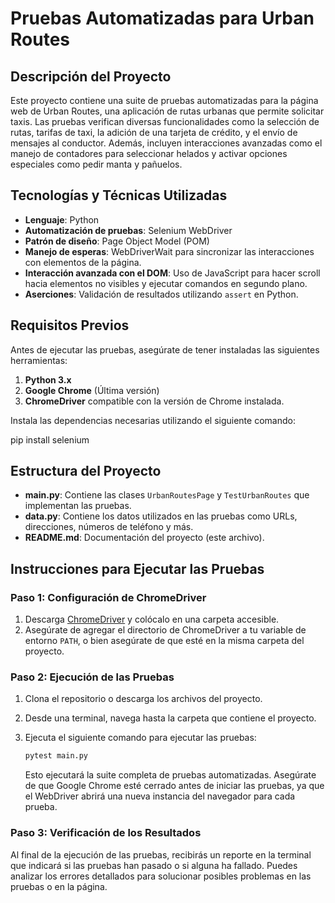 # Pruebas Automatizadas para Urban Routes

## Descripción del Proyecto

Este proyecto contiene una suite de pruebas automatizadas para la página web de Urban Routes, una aplicación de rutas urbanas que permite solicitar taxis. Las pruebas verifican diversas funcionalidades como la selección de rutas, tarifas de taxi, la adición de una tarjeta de crédito, y el envío de mensajes al conductor. Además, incluyen interacciones avanzadas como el manejo de contadores para seleccionar helados y activar opciones especiales como pedir manta y pañuelos.

## Tecnologías y Técnicas Utilizadas

- **Lenguaje**: Python
- **Automatización de pruebas**: Selenium WebDriver
- **Patrón de diseño**: Page Object Model (POM)
- **Manejo de esperas**: WebDriverWait para sincronizar las interacciones con elementos de la página.
- **Interacción avanzada con el DOM**: Uso de JavaScript para hacer scroll hacia elementos no visibles y ejecutar comandos en segundo plano.
- **Aserciones**: Validación de resultados utilizando `assert` en Python.

## Requisitos Previos

Antes de ejecutar las pruebas, asegúrate de tener instaladas las siguientes herramientas:

1. **Python 3.x**
2. **Google Chrome** (Última versión)
3. **ChromeDriver** compatible con la versión de Chrome instalada.

Instala las dependencias necesarias utilizando el siguiente comando:

pip install selenium

## Estructura del Proyecto

- **main.py**: Contiene las clases `UrbanRoutesPage` y `TestUrbanRoutes` que implementan las pruebas.
- **data.py**: Contiene los datos utilizados en las pruebas como URLs, direcciones, números de teléfono y más.
- **README.md**: Documentación del proyecto (este archivo).

## Instrucciones para Ejecutar las Pruebas

### Paso 1: Configuración de ChromeDriver

1. Descarga [ChromeDriver](https://sites.google.com/chromium.org/driver) y colócalo en una carpeta accesible.
2. Asegúrate de agregar el directorio de ChromeDriver a tu variable de entorno `PATH`, o bien asegúrate de que esté en la misma carpeta del proyecto.

### Paso 2: Ejecución de las Pruebas

1. Clona el repositorio o descarga los archivos del proyecto.
2. Desde una terminal, navega hasta la carpeta que contiene el proyecto.
3. Ejecuta el siguiente comando para ejecutar las pruebas:

    ```bash
    pytest main.py
    ```

    Esto ejecutará la suite completa de pruebas automatizadas. Asegúrate de que Google Chrome esté cerrado antes de iniciar las pruebas, ya que el WebDriver abrirá una nueva instancia del navegador para cada prueba.

### Paso 3: Verificación de los Resultados

Al final de la ejecución de las pruebas, recibirás un reporte en la terminal que indicará si las pruebas han pasado o si alguna ha fallado. Puedes analizar los errores detallados para solucionar posibles problemas en las pruebas o en la página.
